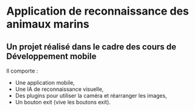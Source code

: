 # Application de reconnaissance des animaux marins

## Un projet réalisé dans le cadre des cours de Développement mobile

Il comporte : 
- Une application mobile,
- Une IA de reconnaissance visuelle,
- Des plugins pour utiliser la caméra et réarranger les images,
- Un bouton exit (vive les boutons exit).
